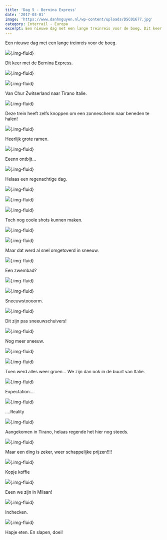 ```yaml
---
title: 'Dag 5 - Bernina Express'
date: '2017-03-01'
image: 'https://www.danhnguyen.nl/wp-content/uploads/DSC01677.jpg'
category: Interrail - Europa
excerpt: Een nieuwe dag met een lange treinreis voor de boeg. Dit keer met de Bernina Express...
---
```


Een nieuwe dag met een lange treinreis voor de boeg.

![](https://www.danhnguyen.nl/wp-content/uploads/20170228_083532-700x394.jpg){.img-fluid}

Dit keer met de Bernina Express.

![](https://www.danhnguyen.nl/wp-content/uploads/20170228_083636-700x394.jpg){.img-fluid}

![](https://www.danhnguyen.nl/wp-content/uploads/DSC01646-700x394.jpg){.img-fluid}

Van Chur Zwitserland naar Tirano Italie.

![](https://www.danhnguyen.nl/wp-content/uploads/20170228_083643-700x394.jpg){.img-fluid}

Deze trein heeft zelfs knoppen om een zonnescherm naar beneden te halen!

![](https://www.danhnguyen.nl/wp-content/uploads/DSC01645-700x394.jpg){.img-fluid}

Heerlijk grote ramen.

![](https://www.danhnguyen.nl/wp-content/uploads/20170228_084136-700x394.jpg){.img-fluid}

Eeenn ontbijt...

![](https://www.danhnguyen.nl/wp-content/uploads/DSC01766-700x394.jpg){.img-fluid}

Helaas een regenachtige dag.

![](https://www.danhnguyen.nl/wp-content/uploads/DSC01670-700x394.jpg){.img-fluid}

![](https://www.danhnguyen.nl/wp-content/uploads/DSC01677-700x394.jpg){.img-fluid}

![](https://www.danhnguyen.nl/wp-content/uploads/DSC01681-700x394.jpg){.img-fluid}

Toch nog coole shots kunnen maken.

![](https://www.danhnguyen.nl/wp-content/uploads/DSC01690-700x394.jpg){.img-fluid}

![](https://www.danhnguyen.nl/wp-content/uploads/DSC01745-700x394.jpg){.img-fluid}

Maar dat werd al snel omgetoverd in sneeuw.

![](https://www.danhnguyen.nl/wp-content/uploads/DSC01687-700x394.jpg){.img-fluid}

Een zwembad?

![](https://www.danhnguyen.nl/wp-content/uploads/DSC01730-700x394.jpg){.img-fluid}

![](https://www.danhnguyen.nl/wp-content/uploads/DSC01738-700x394.jpg){.img-fluid}

Sneeuwstoooorm.

![](https://www.danhnguyen.nl/wp-content/uploads/DSC01726-700x394.jpg){.img-fluid}

Dit zijn pas sneeuwschuivers!

![](https://www.danhnguyen.nl/wp-content/uploads/DSC01705-700x394.jpg){.img-fluid}

Nog meer sneeuw.

![](https://www.danhnguyen.nl/wp-content/uploads/DSC01758-700x394.jpg){.img-fluid}

![](https://www.danhnguyen.nl/wp-content/uploads/DSC01761-700x394.jpg){.img-fluid}

Toen werd alles weer groen... We zijn dan ook in de buurt van Italie.

![](https://www.danhnguyen.nl/wp-content/uploads/DSC01763-700x394.jpg){.img-fluid}

Expectation....

![](https://www.danhnguyen.nl/wp-content/uploads/DSC01764-700x394.jpg){.img-fluid}

....Reality

![](https://www.danhnguyen.nl/wp-content/uploads/20170228_131340-700x394.jpg){.img-fluid}

Aangekomen in Tirano, helaas regende het hier nog steeds.

![](https://www.danhnguyen.nl/wp-content/uploads/20170228_131724-700x394.jpg){.img-fluid}

Maar een ding is zeker, weer schappelijke prijzen!!!!

![](https://www.danhnguyen.nl/wp-content/uploads/20170228_132224-e1488315634929-700x394.jpg){.img-fluid}

Kopje koffie

![](https://www.danhnguyen.nl/wp-content/uploads/20170228_174244-700x394.jpg){.img-fluid}

Eeen we zijn in Milaan!

![](https://www.danhnguyen.nl/wp-content/uploads/20170228_182437-700x394.jpg){.img-fluid}

Inchecken.

![](https://www.danhnguyen.nl/wp-content/uploads/20170228_200250-700x394.jpg){.img-fluid}

Hapje eten.
En slapen, doei!

